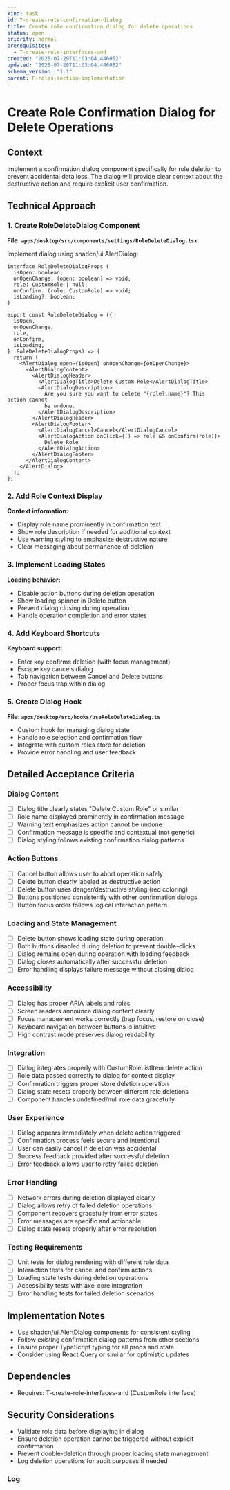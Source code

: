 ```yaml
---
kind: task
id: T-create-role-confirmation-dialog
title: Create role confirmation dialog for delete operations
status: open
priority: normal
prerequisites:
  - T-create-role-interfaces-and
created: "2025-07-29T11:03:04.446052"
updated: "2025-07-29T11:03:04.446052"
schema_version: "1.1"
parent: F-roles-section-implementation
---
```


# Create Role Confirmation Dialog for Delete Operations

## Context

Implement a confirmation dialog component specifically for role deletion to prevent accidental data loss. The dialog will provide clear context about the destructive action and require explicit user confirmation.

## Technical Approach

### 1. Create RoleDeleteDialog Component

**File: `apps/desktop/src/components/settings/RoleDeleteDialog.tsx`**

Implement dialog using shadcn/ui AlertDialog:

```tsx
interface RoleDeleteDialogProps {
  isOpen: boolean;
  onOpenChange: (open: boolean) => void;
  role: CustomRole | null;
  onConfirm: (role: CustomRole) => void;
  isLoading?: boolean;
}

export const RoleDeleteDialog = ({
  isOpen,
  onOpenChange,
  role,
  onConfirm,
  isLoading,
}: RoleDeleteDialogProps) => {
  return (
    <AlertDialog open={isOpen} onOpenChange={onOpenChange}>
      <AlertDialogContent>
        <AlertDialogHeader>
          <AlertDialogTitle>Delete Custom Role</AlertDialogTitle>
          <AlertDialogDescription>
            Are you sure you want to delete "{role?.name}"? This action cannot
            be undone.
          </AlertDialogDescription>
        </AlertDialogHeader>
        <AlertDialogFooter>
          <AlertDialogCancel>Cancel</AlertDialogCancel>
          <AlertDialogAction onClick={() => role && onConfirm(role)}>
            Delete Role
          </AlertDialogAction>
        </AlertDialogFooter>
      </AlertDialogContent>
    </AlertDialog>
  );
};
```

### 2. Add Role Context Display

**Context information:**

- Display role name prominently in confirmation text
- Show role description if needed for additional context
- Use warning styling to emphasize destructive nature
- Clear messaging about permanence of deletion

### 3. Implement Loading States

**Loading behavior:**

- Disable action buttons during deletion operation
- Show loading spinner in Delete button
- Prevent dialog closing during operation
- Handle operation completion and error states

### 4. Add Keyboard Shortcuts

**Keyboard support:**

- Enter key confirms deletion (with focus management)
- Escape key cancels dialog
- Tab navigation between Cancel and Delete buttons
- Proper focus trap within dialog

### 5. Create Dialog Hook

**File: `apps/desktop/src/hooks/useRoleDeleteDialog.ts`**

- Custom hook for managing dialog state
- Handle role selection and confirmation flow
- Integrate with custom roles store for deletion
- Provide error handling and user feedback

## Detailed Acceptance Criteria

### Dialog Content

- [ ] Dialog title clearly states "Delete Custom Role" or similar
- [ ] Role name displayed prominently in confirmation message
- [ ] Warning text emphasizes action cannot be undone
- [ ] Confirmation message is specific and contextual (not generic)
- [ ] Dialog styling follows existing confirmation dialog patterns

### Action Buttons

- [ ] Cancel button allows user to abort operation safely
- [ ] Delete button clearly labeled as destructive action
- [ ] Delete button uses danger/destructive styling (red coloring)
- [ ] Buttons positioned consistently with other confirmation dialogs
- [ ] Button focus order follows logical interaction pattern

### Loading and State Management

- [ ] Delete button shows loading state during operation
- [ ] Both buttons disabled during deletion to prevent double-clicks
- [ ] Dialog remains open during operation with loading feedback
- [ ] Dialog closes automatically after successful deletion
- [ ] Error handling displays failure message without closing dialog

### Accessibility

- [ ] Dialog has proper ARIA labels and roles
- [ ] Screen readers announce dialog content clearly
- [ ] Focus management works correctly (trap focus, restore on close)
- [ ] Keyboard navigation between buttons is intuitive
- [ ] High contrast mode preserves dialog readability

### Integration

- [ ] Dialog integrates properly with CustomRoleListItem delete action
- [ ] Role data passed correctly to dialog for context display
- [ ] Confirmation triggers proper store deletion operation
- [ ] Dialog state resets properly between different role deletions
- [ ] Component handles undefined/null role data gracefully

### User Experience

- [ ] Dialog appears immediately when delete action triggered
- [ ] Confirmation process feels secure and intentional
- [ ] User can easily cancel if deletion was accidental
- [ ] Success feedback provided after successful deletion
- [ ] Error feedback allows user to retry failed deletion

### Error Handling

- [ ] Network errors during deletion displayed clearly
- [ ] Dialog allows retry of failed deletion operations
- [ ] Component recovers gracefully from error states
- [ ] Error messages are specific and actionable
- [ ] Dialog state resets properly after error resolution

### Testing Requirements

- [ ] Unit tests for dialog rendering with different role data
- [ ] Interaction tests for cancel and confirm actions
- [ ] Loading state tests during deletion operations
- [ ] Accessibility tests with axe-core integration
- [ ] Error handling tests for failed deletion scenarios

## Implementation Notes

- Use shadcn/ui AlertDialog components for consistent styling
- Follow existing confirmation dialog patterns from other sections
- Ensure proper TypeScript typing for all props and state
- Consider using React Query or similar for optimistic updates

## Dependencies

- Requires: T-create-role-interfaces-and (CustomRole interface)

## Security Considerations

- Validate role data before displaying in dialog
- Ensure deletion operation cannot be triggered without explicit confirmation
- Prevent double-deletion through proper loading state management
- Log deletion operations for audit purposes if needed

### Log
